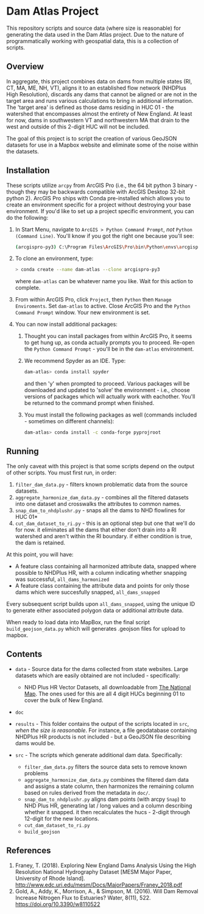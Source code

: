 # Dam Atlas Project

This repository scripts and source data (where size is reasonable) for generating the data used in the Dam Atlas project. Due to the nature of programmatically working with geospatial data, this is a collection of scripts.

## Overview

In aggregate, this project combines data on dams from multiple states (RI, CT, MA, ME, NH, VT), aligns it to an established flow network (NHDPlus High Resolution), discards any dams that cannot be aligned or are not in the target area and runs various calculations to bring in additional information. The 'target area' is defined as those dams residing in HUC 01 - the watershed that encompasses almost the entirety of New England. At least for now, dams in southwestern VT and northwestern MA that drain to the west and outside of this 2-digit HUC will not be included.

The goal of this project is to script the creation of various GeoJSON datasets for use in a Mapbox website and eliminate some of the noise within the datasets.

## Installation

These scripts utilize `arcpy` from ArcGIS Pro (i.e., the 64 bit python 3 binary - though they may be backwards compatible with ArcGIS Desktop 32-bit python 2). ArcGIS Pro ships with Conda pre-installed which allows you to create an environment specific for a project without destroying your base environment. If you'd like to set up a project specific environment, you can do the following:

1. In Start Menu, navigate to `ArcGIS > Python Command Prompt`, _not_ `Python (Command Line)`. You'll know if you got the right one because you'll see:

    ```bash
    (arcgispro-py3) C:\Program Files\ArcGIS\Pro\bin\Python\envs\arcgispro-py3>
    ```

2. To clone an environment, type:

    ```bash
    > conda create --name dam-atlas --clone arcgispro-py3
    ```

    where `dam-atlas` can be whatever name you like. Wait for this action to complete.

3. From within ArcGIS Pro, click `Project`, then `Python` then `Manage Enviroments`. Set `dam-atlas` to active. Close ArcGIS Pro and the `Python Command Prompt` window. Your new environment is set.

4. You can now install additional packages:
    1. Thought you can install packages from within ArcGIS Pro, it seems to get hung up, as conda actually prompts you to proceed. Re-open the `Python Command Prompt` - you'll be in the `dam-atlas` environment.

    2. We recommend Spyder as an IDE. Type:

        ```bash
        dam-atlas> conda install spyder
        ```

       and then 'y' when prompted to proceed. Various packages will be downloaded and updated to 'solve' the environment - i.e., choose versions of packages which will actually work with eachother. You'll be returned to the command prompt when finished.

    3. You must install the following packages as well (commands included - sometimes on different channels):

        ```bash
        dam-atlas> conda install -c conda-forge pyprojroot
        ```

## Running

The only caveat with this project is that some scripts depend on the output of other scripts. You must first run, in order:

1. `filter_dam_data.py` - filters known problematic data from the source datasets.
2. `aggregate_harmonize_dam_data.py` - combines all the filtered datasets into one dataset and crosswalks the attributes to common names.
3. `snap_dam_to_nhdplushr.py` - snaps all the dams to NHD flowlines for HUC 01*
4. `cut_dam_dataset_to_ri.py` - this is an optional step but one that we'll do for now. it eliminates all the dams that either don't drain into a RI watershed and aren't within the RI boundary. if either condition is true, the dam is retained.

At this point, you will have:

- A feature class containing all harmonized attribute data, snapped where possible to NHDPlus HR, with a column indicating whether snapping was successful, `all_dams_harmonized`
- A feature class containing the attribute data and points for only those dams which were succesfully snapped, `all_dams_snapped`

Every subsequent script builds upon `all_dams_snapped`, using the unique ID to generate either associated polygon data or additional attribute data.

When ready to load data into MapBox, run the final script `build_geojson_data.py` which will generates .geojson files for upload to mapbox.

## Contents

- `data` - Source data for the dams collected from state websites. Large datasets which are easily obtained are not included - specifically:
  - NHD Plus HR Vector Datasets, all downloadable from [The National Map](https://viewer.nationalmap.gov/basic/). The ones used for this are all 4 digit HUCs beginning 01 to cover the bulk of New England.

- `doc`
- `results` - This folder contains the output of the scripts located in `src`, _when the size is reasonable_. For instance, a file geodatabase containing NHDPlus HR products is not included - but a GeoJSON file describing dams would be.
- `src` - The scripts which generate additional dam data. Specifically:

    - `filter_dam_data.py` filters the source data sets to remove known problems
    - `aggregate_harmonize_dam_data.py` combines the filtered dam data and assigns a state column, then harmonizes the remaining column based on rules derived from the metadata in `doc/`.
    - `snap_dam_to_nhdplushr.py` aligns dam points (with arcpy `Snap`) to NHD Plus HR, generating lat / long values and a column describing whether it snapped. it then recalculates the hucs - 2-digit through 12-digit for the new locations.
    - `cut_dam_dataset_to_ri.py`
    - `build_geojson`
    
## References

1. Franey, T. (2018). Exploring New England Dams Analysis Using the High Resolution National Hydrography Dataset [MESM Major Paper, University of Rhode Island]. <http://www.edc.uri.edu/mesm/Docs/MajorPapers/Franey_2018.pdf>
2. Gold, A., Addy, K., Morrison, A., & Simpson, M. (2016). Will Dam Removal Increase Nitrogen Flux to Estuaries? Water, 8(11), 522. <https://doi.org/10.3390/w8110522>
